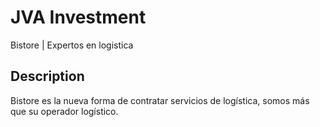 # JVA Investment

Bistore | Expertos en logistica

## Description

Bistore es la nueva forma de contratar servicios de logística, somos más que su operador logístico.
